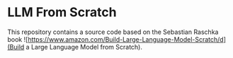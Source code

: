 # LLM From Scratch
This repository contains a source code based on the Sebastian Raschka book ![https://www.amazon.com/Build-Large-Language-Model-Scratch/d](Build a Large Language Model from Scratch).
